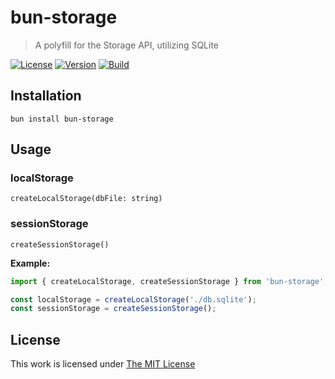 # bun-storage

> A polyfill for the Storage API, utilizing SQLite

[![License](https://img.shields.io/github/license/idleberg/bun-storage?color=blue&style=for-the-badge)](https://github.com/idleberg/bun-storage/blob/main/LICENSE)
[![Version](https://img.shields.io/npm/v/bun-storage?style=for-the-badge)](https://www.npmjs.org/package/bun-storage)
[![Build](https://img.shields.io/github/actions/workflow/status/idleberg/bun-storage/test.yml?style=for-the-badge)](https://github.com/idleberg/bun-storage/actions)

## Installation

`bun install bun-storage`

## Usage

### localStorage

`createLocalStorage(dbFile: string)`

### sessionStorage

`createSessionStorage()`

**Example:**

```js
import { createLocalStorage, createSessionStorage } from 'bun-storage';

const localStorage = createLocalStorage('./db.sqlite');
const sessionStorage = createSessionStorage();
```
## License

This work is licensed under [The MIT License](https://opensource.org/licenses/MIT)
